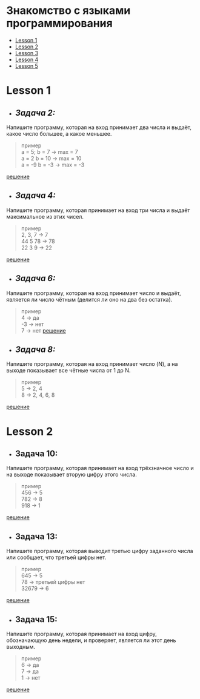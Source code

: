 # Знакомство с языками программирования

- [Lesson 1](#lesson-1)
- [Lesson 2](#lesson-2)
- [Lesson 3](https://github.com/TatyanaProtas/C-Sharp/tree/main/Lesson%203)
- [Lesson 4](https://github.com/TatyanaProtas/C-Sharp/tree/main/Lesson%204)
- [Lesson 5](https://github.com/TatyanaProtas/C-Sharp/tree/main/Lesson%205)

# Lesson 1
- ## _Задача 2:_
 Напишите программу, которая на вход принимает два числа и выдаёт, какое число большее, а какое меньшее.

> пример  
 a = 5; b = 7 -> max = 7  
 a = 2 b = 10 -> max = 10  
 a = -9 b = -3 -> max = -3 

 [решение](https://github.com/TatyanaProtas/C-Sharp/blob/main/Lesson%201/Задача%202/задача2.cs)

- ## _Задача 4:_ 
Напишите программу, которая принимает на вход три числа и выдаёт максимальное из этих чисел.
>пример  
2, 3, 7 -> 7  
44 5 78 -> 78  
22 3 9 -> 22

[решение](https://github.com/TatyanaProtas/C-Sharp/blob/main/Lesson%201/Задача%204/задача4.cs)


- ## _Задача 6:_
 Напишите программу, которая на вход принимает число и выдаёт, является ли число чётным (делится ли оно на два без остатка).

>пример  
4 -> да  
-3 -> нет  
7 -> нет
[решение](https://github.com/TatyanaProtas/C-Sharp/tree/main/Lesson%201/Задача%206)

- ## _Задача 8:_
 Напишите программу, которая на вход принимает число (N), а на выходе показывает все чётные числа от 1 до N.

>пример  
5 -> 2, 4  
8 -> 2, 4, 6, 8  

[решение](https://github.com/TatyanaProtas/C-Sharp/blob/main/Lesson%201/Задача%208/задача8.cs)

# Lesson 2
- ## Задача 10:
 Напишите программу, которая принимает на вход трёхзначное число и на выходе показывает вторую цифру этого числа.
>пример  
456 -> 5  
782 -> 8  
918 -> 1

[решение](https://github.com/TatyanaProtas/C-Sharp/blob/main/Lesson%202/Задача%2010/задача10.cs)


- ## Задача 13:
 Напишите программу, которая выводит третью цифру заданного числа или сообщает, что третьей цифры нет.
>пример  
645 -> 5   
78 -> третьей цифры нет  
32679 -> 6

[решение](https://github.com/TatyanaProtas/C-Sharp/blob/main/Lesson%202/Задача%2013/задача13.cs)

- ## Задача 15:
 Напишите программу, которая принимает на вход цифру, обозначающую день недели, и проверяет, является ли этот день выходным.

>пример  
6 -> да  
7 -> да  
1 -> нет 

[решение](https://github.com/TatyanaProtas/C-Sharp/blob/main/Lesson%202/Задача%2015/задача15.cs)


